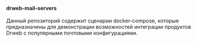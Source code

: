#### drweb-mail-servers

Данный репозиторий содержит сценарии docker-compose, которые предназначены для демонстрации возможностей интеграции продуктов Drweb c популярными почтовыми конфигурациями.